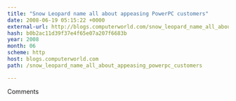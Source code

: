 ```yaml
---
title: "Snow Leopard name all about appeasing PowerPC customers"
date: 2008-06-19 05:15:22 +0000
external-url: http://blogs.computerworld.com/snow_leopard_name_all_about_appeasing_powerpc_customers
hash: b0b2ac11d39f37e4f65e07a207f6683b
year: 2008
month: 06
scheme: http
host: blogs.computerworld.com
path: /snow_leopard_name_all_about_appeasing_powerpc_customers

---
```


Comments

